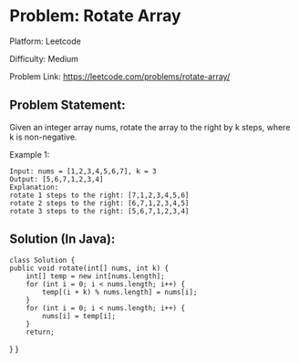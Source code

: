 # Problem: Rotate Array

Platform: Leetcode

Difficulty: Medium

Problem Link: https://leetcode.com/problems/rotate-array/

## Problem Statement:

Given an integer array nums, rotate the array to the right by k steps, where k is non-negative.

Example 1:

    Input: nums = [1,2,3,4,5,6,7], k = 3
    Output: [5,6,7,1,2,3,4]
    Explanation:
    rotate 1 steps to the right: [7,1,2,3,4,5,6]
    rotate 2 steps to the right: [6,7,1,2,3,4,5]
    rotate 3 steps to the right: [5,6,7,1,2,3,4]

## Solution (In Java):

    class Solution {
    public void rotate(int[] nums, int k) {
        int[] temp = new int[nums.length];
        for (int i = 0; i < nums.length; i++) {
            temp[(i + k) % nums.length] = nums[i];
        }
        for (int i = 0; i < nums.length; i++) {
            nums[i] = temp[i];
        }
        return;
}
}